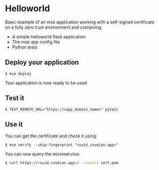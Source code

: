 # Helloworld

Basic example of an mse application working with a self-signed certificate on a fully zero trust environment and containing:
- A simple helloworld flask application
- The mse app config file
- Python tests

## Deploy your application

```console
$ mse deploy 
```

Your application is now ready to be used

## Test it

```console
$ TEST_REMOTE_URL="https://<app_domain_name>" pytest
```

## Use it 

You can get the certificate and check it using:

```console
$ mse verify --skip-fingerprint "<uuid.cosmian.app>"
```

You can now query the microservice:

```sh
$ curl https://<uuid.cosmian.app>/ --cacert cert.pem
```